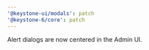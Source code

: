 ```yaml
---
'@keystone-ui/modals': patch
'@keystone-6/core': patch
---
```


Alert dialogs are now centered in the Admin UI.
